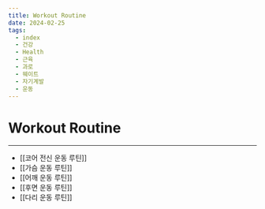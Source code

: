 ```yaml
---
title: Workout Routine
date: 2024-02-25
tags:
  - index
  - 건강
  - Health
  - 근육
  - 과로
  - 웨이트
  - 자기계발
  - 운동
---
```

# Workout Routine

---

- [[코어 전신 운동 루틴]]
- [[가슴 운동 루틴]]
- [[어깨 운동 루틴]]
- [[후면 운동 루틴]]
- [[다리 운동 루틴]]









